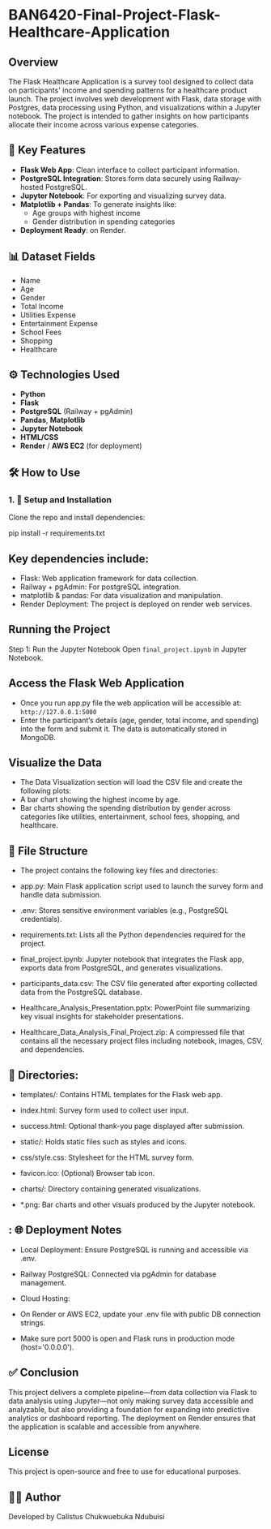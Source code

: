 # BAN6420-Final-Project-Flask-Healthcare-Application


## Overview
The Flask Healthcare Application is a survey tool designed to collect data on participants' income and spending patterns for a healthcare product launch. The project involves web development with Flask, data storage with Postgres, data processing using Python, and visualizations within a Jupyter notebook. The project is intended to gather insights on how participants allocate their income across various expense categories.


## 🚀 Key Features

- **Flask Web App**: Clean interface to collect participant information.
- **PostgreSQL Integration**: Stores form data securely using Railway-hosted PostgreSQL.
- **Jupyter Notebook**: For exporting and visualizing survey data.
- **Matplotlib + Pandas**: To generate insights like:
  - Age groups with highest income
  - Gender distribution in spending categories
- **Deployment Ready**: on Render.

## 📊 Dataset Fields

- Name  
- Age  
- Gender  
- Total Income  
- Utilities Expense  
- Entertainment Expense  
- School Fees  
- Shopping  
- Healthcare  

## ⚙️ Technologies Used

- **Python**
- **Flask**
- **PostgreSQL** (Railway + pgAdmin)
- **Pandas**, **Matplotlib**
- **Jupyter Notebook**
- **HTML/CSS**
- **Render** / **AWS EC2** (for deployment)

## 🛠️ How to Use

### 1. 🔧 Setup and Installation

Clone the repo and install dependencies:

pip install -r requirements.txt

## Key dependencies include:
- Flask: Web application framework for data collection.
- Railway + pgAdmin: For postgreSQL integration.
- matplotlib & pandas: For data visualization and manipulation.
- Render Deployment: The project is deployed on render web services.

##  Running the Project
Step 1: Run the Jupyter Notebook
Open `final_project.ipynb` in Jupyter Notebook.

## Access the Flask Web Application
- Once you run app.py file the web application will be accessible at:
`http://127.0.0.1:5000`
- Enter the participant’s details (age, gender, total income, and spending) into the form and submit it. The data is automatically stored in MongoDB.


## Visualize the Data
- The Data Visualization section will load the CSV file and create the following plots:
- A bar chart showing the highest income by age.
- Bar charts showing the spending distribution by gender across categories like utilities, entertainment, school fees, shopping, and healthcare.


## 📁 File Structure
- The project contains the following key files and directories:

- app.py: Main Flask application script used to launch the survey form and handle data submission.

- .env: Stores sensitive environment variables (e.g., PostgreSQL credentials).

- requirements.txt: Lists all the Python dependencies required for the project.

- final_project.ipynb: Jupyter notebook that integrates the Flask app, exports data from PostgreSQL, and generates visualizations.

- participants_data.csv: The CSV file generated after exporting collected data from the PostgreSQL database.

- Healthcare_Analysis_Presentation.pptx: PowerPoint file summarizing key visual insights for stakeholder presentations.

- Healthcare_Data_Analysis_Final_Project.zip: A compressed file that contains all the necessary project files including notebook, images, CSV, and dependencies.

## 📂 Directories:
- templates/: Contains HTML templates for the Flask web app.

- index.html: Survey form used to collect user input.

- success.html: Optional thank-you page displayed after submission.

- static/: Holds static files such as styles and icons.

- css/style.css: Stylesheet for the HTML survey form.

- favicon.ico: (Optional) Browser tab icon.

- charts/: Directory containing generated visualizations.

- *.png: Bar charts and other visuals produced by the Jupyter notebook.

## : 🌐 Deployment Notes
- Local Deployment: Ensure PostgreSQL is running and accessible via .env.

- Railway PostgreSQL: Connected via pgAdmin for database management.

- Cloud Hosting:

- On Render or AWS EC2, update your .env file with public DB connection strings.

- Make sure port 5000 is open and Flask runs in production mode (host='0.0.0.0').


## ✅ Conclusion
This project delivers a complete pipeline—from data collection via Flask to data analysis using Jupyter—not only making survey data accessible and analyzable, but also providing a foundation for expanding into predictive analytics or dashboard reporting. The deployment on Render ensures that the application is scalable and accessible from anywhere.



## License
This project is open-source and free to use for educational purposes.

## 👨‍💻 Author
Developed by Calistus Chukwuebuka Ndubuisi
